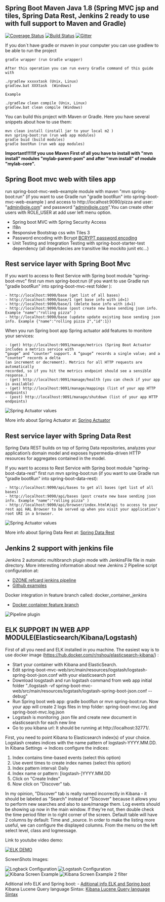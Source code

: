 ## Spring Boot Maven Java 1.8  (Spring MVC jsp and tiles, Spring Data Rest, Jenkins 2 ready to use with full support to Maven and Gradle)

[![Coverage Status](https://coveralls.io/repos/cristianprofile/spring-boot-mvc-complete-example/badge.svg)](https://coveralls.io/r/cristianprofile/spring-boot-mvc-complete-example)  [![Build Status](https://travis-ci.org/cristianprofile/spring-boot-mvc-complete-example.svg?branch=develop)](https://travis-ci.org/cristianprofile/spring-boot-mvc-complete-example)
[![Gitter](https://badges.gitter.im/Join%20Chat.svg)](https://gitter.im/cristianprofile/spring-boot-mvc-complete-example?utm_source=badge&utm_medium=badge&utm_campaign=pr-badge)

If you don`t have  gradle or maven in your computer you can use gradlew to be able to run the project

```
gradle wrapper (run Gradle wrapper)

After this operation you can run every Gradle command of this guide with 

./gradlew xxxxxtask (Unix, Linux)
gradlew.bat XXXtask  (Windows)

Example

./gradlew clean compile (Unix, Linux)
gradlew.bat clean compile (Windows)

```


You can build this project with Maven or Gradle. Here you have several snippets about how to use them: 

```
mvn clean install (install jar to your local m2 )
mvn spring-boot:run (run web app modules)
gradle buid (build modules)
gradle bootRun (run web app modules)
```


**Important!!!!!If you use Maven First of all you have to install with "mvn install" modules "mylab-parent-pom" and after "mvn install" of module "mylab-core".**


## Spring Boot mvc web with tiles app

run spring-boot-mvc-web-example module with maven  "mvn spring-boot:run" (if you want to use Gradle run "gradle bootRun" into spring-boot-mvc-web-example ) and access to http://localhost:9090/pizza
and user: "admin@ole.com" and password "admin@ole.com".You can create other users with ROLE_USER at add user left menu
option.

- Spring boot MVC with Spring Security Access
- I18n
- Responsive Bootstrap css witn Tiles 3
- Password encoding with Bcrypt  [BCRYPT password encoding](http://www.baeldung.com/spring-security-registration-password-encoding-bcrypt "BCRYPT password encoding") 
- Unit Testing and Integration Testing with spring-boot-starter-test dependency (all dependecies are transitive like mockito junit etc...)


## Rest service layer with Spring Boot Mvc

If you want to access to Rest Service with Spring boot module "spring-boot-mvc" first run mvn spring-boot:run (if you want to use Gradle run "gradle bootRun"
 into spring-boot-mvc-rest folder ):

```
- http://localhost:9090/base (get list of all bases)
- http://localhost:9090/base/1 (get base info with id=1)
- http://localhost:9090/base/1 (delete base info with id=1)
- http://localhost:9090/base (post create new base sending json info. Example "name":"rolling pizza" )
- http://localhost:9090/base (update update existing base sending json info. Example {"name":"rolling pizza 2","id":1})
```

When you run Spring boot app Spring actuator add features to monitore your services:

```
- (get) http://localhost:9091/manage/metrics (Spring Boot Actuator includes a metrics service with 
“gauge” and “counter” support. A “gauge” records a single value; and a “counter” records a delta 
(an increment or decrement). Metrics for all HTTP requests are automatically 
recorded, so if you hit the metrics endpoint should see a sensible response.)
- (get) http://localhost:9091/manage/health (you can check if your app is available)
- (get) http://localhost:9091/manage/mappings (list of your app HTTP endpoints)
- (post) http://localhost:9091/manage/shutdown (list of your app HTTP endpoints)
```

![Spring Actuator values](/images/Spring_Actuator_EndPoints.png?raw=true "Spring Actuator values")


More info about Spring Actuator at: [Spring Actuator](https://github.com/spring-projects/spring-boot/tree/master/spring-boot-actuator "Spring Actuator")


##  Rest service layer with Spring Data Rest

Spring Data REST builds on top of Spring Data repositories, analyzes your application’s domain model and exposes hypermedia-driven HTTP resources for aggregates contained in the model.

If you want to access to Rest Service with Spring boot module "spring-boot-data-rest" first run mvn spring-boot:run (if you want to use Gradle run "gradle bootRun"
 into spring-boot-data-rest):

```
- http://localhost:9090/api/bases to get all bases (get list of all bases)
- http://localhost:9090/api/bases (post create new base sending json info. Example "name":"rolling pizza" )
- http://localhost:9090/api/browser/index.html#/api to access to your rest api HAL Browser to be served up when you visit your application’s root URI in a browser. 
```

![Spring Actuator values](/images/SpringDataRestHalBrowser.png?raw=true "Spring Actuator values")


More info about Spring Data Rest at: [Spring Data Rest](http://projects.spring.io/spring-data-rest/ "Spring Data Rest") 

## Jenkins 2 support with jenkins file

Jenkins 2 automatic multibranch plugin mode with JenkinsFile file in main directory. More interesting information about new Jenkins 2 Pipeline script configuration at:

-  [DZONE refcard jenkins pipeline](https://dzone.com/refcardz/continuous-delivery-with-jenkins-workflow "DZONE refcard jenkins pipeline")
-  [Github examples](https://github.com/jenkinsci/pipeline-examples "Github examples")  

Docker integration in feature  branch called: docker_container_jenkins

-  [Docker container feature branch](https://github.com/cristianprofile/spring-boot-mvc-complete-example/blob/feature/docker_container_jenkins/Jenkinsfile "Run IC in a Docker container")  

![Pipeline plugin](/images/git-flow.png?raw=true "Pipeline plugin")


## ELK SUPPORT IN WEB APP MODULE(Elasticsearch/Kibana/Logstash)

First of all you need and ELK installed in you machine. The easiest way is to use docker image (https://hub.docker.com/r/nshou/elasticsearch-kibana/) :

-  Start your container with Kibana and ElasticSearch.
-  Edit spring-boot-mvc-web/src/main/resources/logstash/logstash-spring-boot-json.conf with your elasticsearch port
-  Download losgstash and run logstash command from web app initial folder "./logstash -vf spring-boot-mvc-web/src/main/resources/logstash/logstash-spring-boot-json.conf --debug"
-  Run Spring boot web app: gradle bootRun or mvn spring-boot:run. Now your app will create 2 logs files in tmp folder:  spring-boot-mvc.log and spring-boot-mvc.log.json
-  Logstash is monitoring .json file and create new document in elasticsearch for each new line
-  Go to you kibana url:  It should be running at http://localhost:32771/.

First, you need to point Kibana to Elasticsearch index(s) of your choice. Logstash creates indices with the name pattern of logstash-YYYY.MM.DD. In Kibana Settings → Indices configure the indices:

1. Index contains time-based events (select this option)
2. Use event times to create index names (select this option)
3. Index pattern interval: Daily
4. Index name or pattern: [logstash-]YYYY.MM.DD
5. Click on "Create Index"
6. Now click on "Discover" tab.

In my opinion, "Discover" tab is really named incorrectly in Kibana - it should be labeled as "Search" instead of "Discover" because it allows you to perform new searches and also to save/manage them. Log events should be showing up now in the main window. If they're not, then double check the time period filter in to right corner of the screen. Default table will have 2 columns by default: Time and _source. In order to make the listing more useful, we can configure the displayed columns. From the menu on the left select level, class and logmessage.


Link to youtube video demo:

[![ELK DEMO](/images/elkyoutube.png?raw=true)](https://youtu.be/A64aO6_d8rw)

ScreenShots Images:

![Logback Configuration](/images/logback-configuration.png?raw=true "Logback Configuration")
![Logstash Configuration](/images/logstash-configuration.png?raw=true "Logstash Configuration")
![Kibana Screen Example](/images/kibana-info.png?raw=true "Kibana Screen Example")
![Kibana Screen Example 2 filter](/images/kibana-filter.png?raw=true "Kibana Screen Example 2 filter")


Aditional info ELK and Spring boot: -  [Aditional info ELK and Spring boot](https://blog.codecentric.de/en/2014/10/log-management-spring-boot-applications-logstash-elastichsearch-kibana/ "Aditional info ELK and Spring boot")   
Kibana Lucene Query language Sintax: [Kibana Lucene Query language Sintax](https://www.elastic.co/guide/en/beats/packetbeat/current/_kibana_queries_and_filters.html "Kibana Lucene Query language Sintax")   







